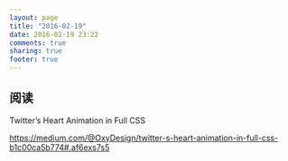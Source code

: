 ```yaml
---
layout: page
title: "2016-02-19"
date: 2016-02-19 23:22
comments: true
sharing: true
footer: true
---
```


## 阅读


Twitter’s Heart Animation in Full CSS

https://medium.com/@OxyDesign/twitter-s-heart-animation-in-full-css-b1c00ca5b774#.af6exs7s5
